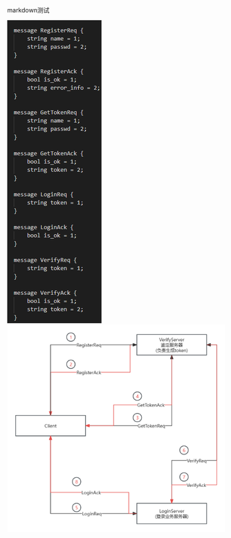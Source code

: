 markdown测试

![protobuf](https://github.com/shiliulong/shiliulong/blob/main/protobuf.png "protubuf")
![逻辑图](https://github.com/shiliulong/shiliulong/blob/main/%E9%80%BB%E8%BE%91%E5%9B%BE.png "逻辑图")
